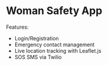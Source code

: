 # Woman Safety App

Features:
- Login/Registration
- Emergency contact management
- Live location tracking with Leaflet.js
- SOS SMS via Twilio